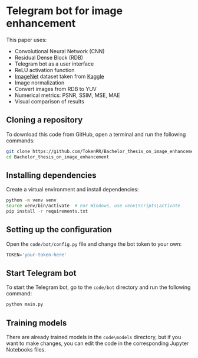 # Telegram bot for image enhancement
This paper uses:
- Convolutional Neural Network (CNN)
- Residual Dense Block (RDB)
- Telegram bot as a user interface
- ReLU activation function
- [ImageNet](https://www.image-net.org/download.php) dataset taken from [Kaggle](https://www.kaggle.com/competitions/imagenet-object-localization-challenge/data)
- Image normalization
- Convert images from RDB to YUV
- Numerical metrics: PSNR, SSIM, MSE, MAE
- Visual comparison of results

## Cloning a repository

To download this code from GitHub, open a terminal and run the following commands:
```sh
git clone https://github.com/TokenRR/Bachelor_thesis_on_image_enhancement.git
cd Bachelor_thesis_on_image_enhancement
```

## Installing dependencies

Create a virtual environment and install dependencies:
```sh
python -m venv venv
source venv/bin/activate  # For Windows, use venv\Scripts\activate
pip install -r requirements.txt
```

## Setting up the configuration
Open the `code/bot/config.py` file and change the bot token to your own:
```python
TOKEN='your-token-here'
```

## Start Telegram bot
To start the Telegram bot, go to the `code/bot` directory and run the following command:
```sh
python main.py
```

## Training models
There are already trained models in the `code\models` directory, but if you want to make changes, you can edit the code in the corresponding Jupyter Notebooks files.